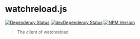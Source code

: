 
watchreload.js
========

[![Dependency Status](https://david-dm.org/wuhy/watchreload.js.svg)](https://david-dm.org/wuhy/watchreload.js) [![devDependency Status](https://david-dm.org/wuhy/watchreload.js/dev-status.svg)](https://david-dm.org/wuhy/watchreload.js#info=devDependencies) [![NPM Version](https://img.shields.io/npm/v/watchreload.js.svg?style=flat)](https://npmjs.org/package/watchreload.js)

> The client of watchreload
